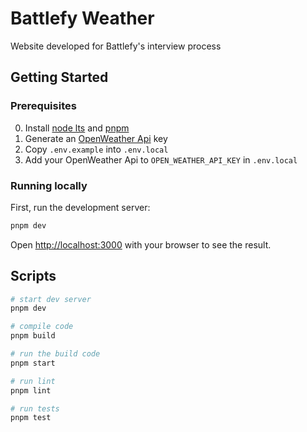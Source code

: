 # Battlefy Weather

Website developed for Battlefy's interview process

## Getting Started

### Prerequisites

0. Install [node lts](https://nodejs.org/en) and [pnpm](https://pnpm.io/installation)
1. Generate an [OpenWeather Api](https://openweathermap.org/appid) key
2. Copy `.env.example` into `.env.local`
3. Add your OpenWeather Api to `OPEN_WEATHER_API_KEY` in `.env.local`

### Running locally

First, run the development server:

```bash
pnpm dev
```

Open [http://localhost:3000](http://localhost:3000) with your browser to see the result.

## Scripts

```bash
# start dev server
pnpm dev

# compile code
pnpm build

# run the build code
pnpm start

# run lint
pnpm lint

# run tests
pnpm test
```
